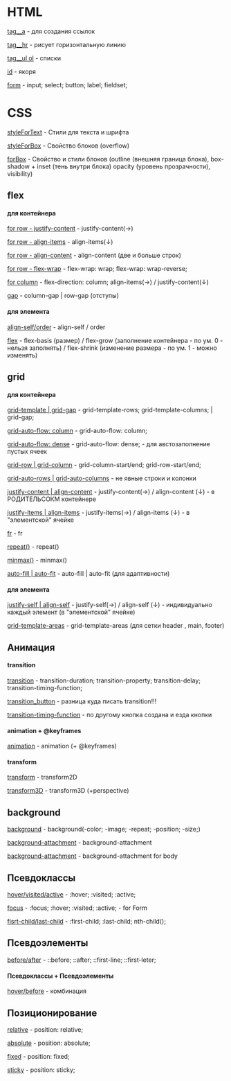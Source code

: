 # HTML

[tag__a](https://TestName2022.github.io/tag__a/ "tag__a") - для создания ссылок

[tag__hr](https://TestName2022.github.io/tag__hr/ "tag__a") - рисует горизонтальную линию

[tag__ul ol](https://TestName2022.github.io/tag__ul.ol/ "tag__ul.ol") -  списки

[id](https://TestName2022.github.io/id/ "id-Якоря") -  якоря

[form](https://TestName2022.github.io/form/ "form") -  input; select; button; label; fieldset;

# CSS

[styleForText](https://TestName2022.github.io/styleForText/ "styleForText") - Стили для текста и шрифта

[styleForBox](https://TestName2022.github.io/styleForBox/ "styleForBox") - Свойство блоков  (overflow)

[forBox](https://TestName2022.github.io/forBox/ "forBox") - Свойство и стили блоков (outline (внешняя граница блока), box-shadow + inset (тень внутри блока) opacity (уровень прозрачности), visibility)

## flex

#### для контейнера
[for row - justify-content](https://TestName2022.github.io/forRow__jc/ "justify-content") - justify-content(→)

[for row - align-items](https://TestName2022.github.io/forRow__align-items/ "align-items") - align-items(↓)

[for row - align-content](https://TestName2022.github.io/align-content/ "align-content") - align-content (две и больше строк)

[for row - flex-wrap](https://TestName2022.github.io/forRow__flex-wrap/ "flex-wrap") - flex-wrap: wrap; flex-wrap: wrap-reverse;

[for column](https://TestName2022.github.io/flex-direction-column;/ "column") - flex-direction: column; align-items(→)  / justify-content(↓)

[gap](https://TestName2022.github.io/flex/ "gap") - column-gap | row-gap (отступы)

#### для элемента

[align-self/order](https://TestName2022.github.io/align-self_order/ "align-self/order") - align-self / order

[flex](https://TestName2022.github.io/flex-shrinkForRow/ "flex") - flex-basis (размер) / flex-grow (заполнение контейнера - по ум. 0 - нельзя заполнять) / flex-shrink (изменение размера - по ум. 1 - можно изменять)

## grid

#### для контейнера

[grid-template | grid-gap](https://TestName2022.github.io/grid-template.grid-gap/ "grid-template") - grid-template-rows; grid-template-columns; | grid-gap;

[grid-auto-flow: column](https://TestName2022.github.io/grid-auto-flow(column)/ "grid-auto-flow") - grid-auto-flow: column;

[grid-auto-flow: dense](https://TestName2022.github.io/grid-auto-flow(dense)/ "grid-auto-flow") - grid-auto-flow: dense; - для австозаполнение пустых ячеек

[grid-row | grid-column](https://TestName2022.github.io/start.end/ "grid-row/-column") - grid-column-start/end; grid-row-start/end;

[grid-auto-rows | grid-auto-columns](https://TestName2022.github.io/grid-auto(-rows.-columns)/ "grid-auto-rows/-columns") - не явные строки и колонки

[justify-content | align-content](https://TestName2022.github.io/justify-content.align-content/ "content") - justify-content(→) / align-content (↓) - в РОДИТЕЛЬСОКМ контейнере

[justify-items | align-items](https://TestName2022.github.io/justify-items.align-items/ "items") - justify-items(→) / align-items (↓) - в "элементской" ячейке

[fr](https://TestName2022.github.io/fr/ "fr") - fr

[repeat()](https://TestName2022.github.io/repeat()/ "repeat") - repeat()

[minmax()](https://TestName2022.github.io/minmax()/ "minmax") - minmax()

[auto-fill | auto-fit](https://TestName2022.github.io/auto-fill.auto-fit/ "auto") - auto-fill | auto-fit (для адаптивности)

#### для элемента

[justify-self | align-self](https://TestName2022.github.io/justify-self.align-self/ "items") - justify-self(→) / align-self (↓) - индивидуально каждый элемент (в "элементской" ячейке)

[grid-template-areas](https://TestName2022.github.io/grid-tampale-areas/ "areas") - grid-template-areas (для сетки header , main, footer)

## Анимация

#### transition

[transition](https://TestName2022.github.io/sixteenthProjectTransitions/ "transition") - transition-duration; transition-property; transition-delay; transition-timing-function;

[transition_button](https://TestName2022.github.io/sixteenth2Project/ "transition-button") - разница куда писать transition!!!

[transition-timing-function](https://TestName2022.github.io/sixteenth3Project/ "transition-timing-function") - по другому кнопка создана и езда кнопки

#### animation + @keyframes

[animation](https://TestName2022.github.io/Animation_keyframes/ "animation") - animation (+ @keyframes) 

#### transform

[transform](https://TestName2022.github.io/nineteenthProjectTransform/ "transform") - transform2D

[transform3D](https://TestName2022.github.io/nineteenth2ProjectTransform/ "transform3D") - transform3D (+perspective)


## background

[background](https://TestName2022.github.io/ninthProject/ "background") - background(-color; -image; -repeat; -position; -size;)

[background-attachment](https://TestName2022.github.io/ninth2Project/ "background-attachment") - background-attachment

[background-attachment](https://TestName2022.github.io/ninth3Project/ "background-attachment") - background-attachment for body

## Псевдоклассы

[hover/visited/active](https://TestName2022.github.io/tenthProject/ "hover/visited/active") - :hover; :visited; :active;

[focus](https://TestName2022.github.io/tenth2Project/ "for Form") - :focus; :hover; :visited; :active; - for Form

[fisrt-child/last-child](https://TestName2022.github.io/tenth3Project/ "fisrt-child/last-child") - :first-child; :last-child; nth-child();

## Псевдоэлементы

[before/after](https://TestName2022.github.io/eleventhProject/ "before/after") - ::before; ::after; ::first-line; ::first-leter;

#### Псевдоклассы + Псевдоэлементы

[hover/before](https://TestName2022.github.io/eleventh2Project/ "hover/before") - комбинация

## Позиционирование

[relative](https://TestName2022.github.io/twelvethProject/ "relative") - position: relative;

[absolute](https://TestName2022.github.io/twelveth2Project/ "absolute") - position: absolute;

[fixed](https://TestName2022.github.io/twelveth3Project/ "fixed") - position: fixed;

[sticky](https://TestName2022.github.io/twelveth4Project/ "sticky") - position: sticky;





